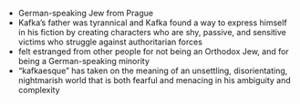 - German-speaking Jew from Prague
- Kafka’s father was tyrannical and Kafka found a way to express himself in his fiction by creating characters who are shy, passive, and sensitive victims who struggle against authoritarian forces
- felt estranged from other people for not being an Orthodox Jew, and for being a German-speaking minority
- “kafkaesque” has taken on the meaning of an unsettling, disorientating, nightmarish world that is both fearful and menacing in his ambiguity and complexity